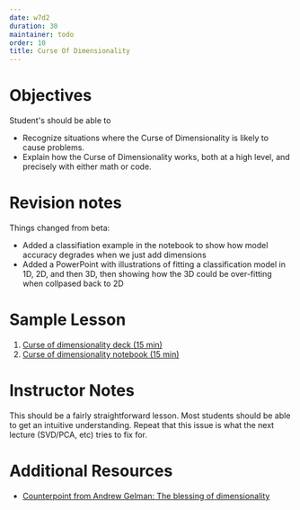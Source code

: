 ```yaml
---
date: w7d2
duration: 30
maintainer: todo
order: 10
title: Curse Of Dimensionality
---
```


# Objectives

Student's should be able to
* Recognize situations where the Curse of Dimensionality is likely to cause problems.
* Explain how the Curse of Dimensionality works, both at a high level, and precisely with either math or code.

# Revision notes

Things changed from beta:
* Added a classifiation example in the notebook to show how model accuracy degrades when we just add dimensions
* Added a PowerPoint with illustrations of fitting a classification model in 1D, 2D, and then 3D, then showing how the 3D could be over-fitting when collpased back to 2D

# Sample Lesson

1. [Curse of dimensionality deck (15 min)](https://github.com/thisismetis/dscurriculum_gamma/blob/master/curriculum/project-04/curse-of-dimensionality/curse_of_dim_lecture.pdf)
2. [Curse of dimensionality notebook (15 min)](https://github.com/thisismetis/dscurriculum_gamma/blob/master/curriculum/project-04/curse-of-dimensionality/Curse_of_Dimensionality.ipynb)

# Instructor Notes

This should be a fairly straightforward lesson. Most students should be able to get an intuitive understanding. Repeat that this issue is what the next lecture (SVD/PCA, etc) tries to fix for.

# Additional Resources

* [Counterpoint from Andrew Gelman: The blessing of dimensionality](https://andrewgelman.com/2004/10/27/the_blessing_of/)
